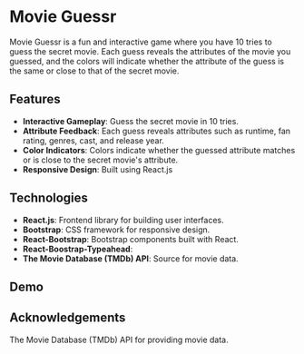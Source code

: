 # Movie Guessr

Movie Guessr is a fun and interactive game where you have 10 tries to guess the secret movie. Each guess reveals the attributes of the movie you guessed, and the colors will indicate whether the attribute of the guess is the same or close to that of the secret movie.

## Features
- **Interactive Gameplay**: Guess the secret movie in 10 tries.
- **Attribute Feedback**: Each guess reveals attributes such as runtime, fan rating, genres, cast, and release year.
- **Color Indicators**: Colors indicate whether the guessed attribute matches or is close to the secret movie's attribute.
- **Responsive Design**: Built using React.js

## Technologies
- **React.js**: Frontend library for building user interfaces.
- **Bootstrap**: CSS framework for responsive design.
- **React-Bootstrap**: Bootstrap components built with React.
- **React-Boostrap-Typeahead**: 
- **The Movie Database (TMDb) API**: Source for movie data.

## Demo


## Acknowledgements
The Movie Database (TMDb) API for providing movie data.
